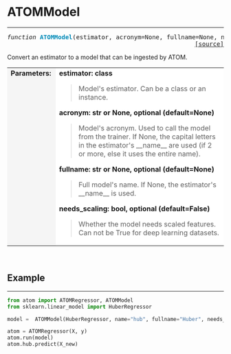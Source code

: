 # ATOMModel
-----------

<pre><em>function</em> <strong style="color:#008AB8">ATOMModel</strong>(estimator, acronym=None, fullname=None, needs_scaling=False)
<div align="right"><a href="https://github.com/tvdboom/ATOM/blob/master/atom/api.py#L25">[source]</a></div></pre>
Convert an estimator to a model that can be ingested by ATOM.
<table width="100%">
<tr>
<td width="15%" style="vertical-align:top; background:#F5F5F5;"><strong>Parameters:</strong></td>
<td width="75%" style="background:white;">
<strong>estimator: class</strong>
<blockquote>
Model's estimator. Can be a class or an instance.
</blockquote>
<strong>acronym: str or None, optional (default=None)</strong>
<blockquote>
Model's acronym. Used to call the model from the trainer. If
None, the capital letters in the estimator's __name__ are used
(if 2 or more, else it uses the entire name).
</blockquote>
<strong>fullname: str or None, optional (default=None)</strong>
<blockquote>
Full model's name. If None, the estimator's __name__ is used.
</blockquote>
<strong>needs_scaling: bool, optional (default=False)</strong>
<blockquote>
Whether the model needs scaled features. Can not be True for deep learning datasets.
</blockquote>
</tr>
</table>
<br />



## Example
----------

```python
from atom import ATOMRegressor, ATOMModel
from sklearn.linear_model import HuberRegressor

model =  ATOMModel(HuberRegressor, name="hub", fullname="Huber", needs_scaling=True)

atom = ATOMRegressor(X, y)
atom.run(model)
atom.hub.predict(X_new)
```
